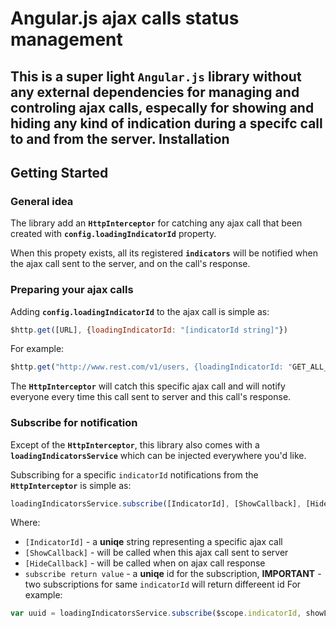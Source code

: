 # Angular.js ajax calls status management
This is a super light ```Angular.js``` library without any external dependencies for managing and controling ajax calls, especally for showing and hiding any kind of indication during a specifc call to and from the server.
Installation
-

Getting Started
-
### General idea
The library add an **`HttpInterceptor`** for catching any ajax call that been created with **`config.loadingIndicatorId`** property.

When this propety exists, all its registered **`indicators`** will be notified when the ajax call sent to the server, and on the call's response.

### Preparing your ajax calls
Adding **`config.loadingIndicatorId`** to the ajax call is simple as:
```javascript
$http.get([URL], {loadingIndicatorId: "[indicatorId string]"})
```
For example:
```javascript
$http.get("http://www.rest.com/v1/users, {loadingIndicatorId: "GET_ALL_USERS"})
```
The **`HttpInterceptor`** will catch this specific ajax call and will notify everyone every time this call sent to server and this call's response.

### Subscribe for notification
Except of the **`HttpInterceptor`**, this library also comes with a **`loadingIndicatorsService`** which can be injected everywhere you'd like.

Subscribing for a specific `indicatorId` notifications from the **`HttpInterceptor`** is simple as:
```javascript
loadingIndicatorsService.subscribe([IndicatorId], [ShowCallback], [HideCallback]);
```
Where:
* `[IndicatorId]` - a **uniqe** string representing a specific ajax call
* `[ShowCallback]` - will be called when this ajax call sent to server
* `[HideCallback]` - will be called when on ajax call response
* `subscribe return value` - a **uniqe** id for the subscription, **IMPORTANT** - two subscriptions for same `indicatorId` will return differeent id
For example:
```javascript
var uuid = loadingIndicatorsService.subscribe($scope.indicatorId, showLoadingIndicator, hideLoadingIndicator);
```
